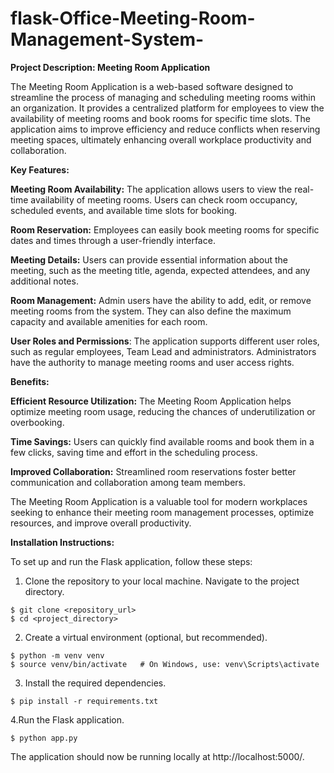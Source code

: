 # flask-Office-Meeting-Room-Management-System-

**Project Description: Meeting Room Application**

The Meeting Room Application is a web-based software designed to streamline the process of managing and scheduling meeting rooms within an organization. It provides a centralized platform for employees to view the availability of meeting rooms and book rooms for specific time slots. The application aims to improve efficiency and reduce conflicts when reserving meeting spaces, ultimately enhancing overall workplace productivity and collaboration.

**Key Features:**

**Meeting Room Availability:** The application allows users to view the real-time availability of meeting rooms. Users can check room occupancy, scheduled events, and available time slots for booking.

**Room Reservation:** Employees can easily book meeting rooms for specific dates and times through a user-friendly interface.

**Meeting Details:** Users can provide essential information about the meeting, such as the meeting title, agenda, expected attendees, and any additional notes.

**Room Management:** Admin users have the ability to add, edit, or remove meeting rooms from the system. They can also define the maximum capacity and available amenities for each room.

**User Roles and Permissions**: The application supports different user roles, such as regular employees, Team Lead and administrators. Administrators have the authority to manage meeting rooms and user access rights.

**Benefits:**

**Efficient Resource Utilization:** The Meeting Room Application helps optimize meeting room usage, reducing the chances of underutilization or overbooking.

**Time Savings:** Users can quickly find available rooms and book them in a few clicks, saving time and effort in the scheduling process.

**Improved Collaboration:** Streamlined room reservations foster better communication and collaboration among team members.

The Meeting Room Application is a valuable tool for modern workplaces seeking to enhance their meeting room management processes, optimize resources, and improve overall productivity.



**Installation Instructions:**

To set up and run the Flask application, follow these steps:

1. Clone the repository to your local machine.
Navigate to the project directory.
```
$ git clone <repository_url>
$ cd <project_directory>
```

2. Create a virtual environment (optional, but recommended).

```
$ python -m venv venv
$ source venv/bin/activate   # On Windows, use: venv\Scripts\activate
```
3. Install the required dependencies.

`$ pip install -r requirements.txt`

4.Run the Flask application.

`$ python app.py`

The application should now be running locally at http://localhost:5000/.
